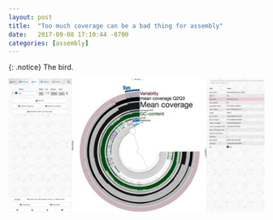 ```yaml
---
layout: post
title:  "Too much coverage can be a bad thing for assembly"
date:   2017-09-08 17:10:44 -0700
categories: [assembly]
---
```


{: .notice}
The bird.




![how you like me now?](https://raw.githubusercontent.com/AstrobioMike/Misc/master/test.png)



